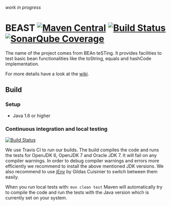 *work in progress*

# BEAST [![Maven Central](https://maven-badges.herokuapp.com/maven-central/com.codereligion/codereligion-beast/badge.svg?style=plastic)](https://maven-badges.herokuapp.com/maven-central/com.codereligion/codereligion-beast) [![Build Status](https://ssl.webpack.de/secure-jenkins.codereligion.com/buildStatus/icon?job=codereligion-beast-master-build-flow)](http://jenkins.codereligion.com/view/codereligion-beast/job/codereligion-beast-master-build-flow/) [![SonarQube Coverage](https://img.shields.io/sonar/http/sonar.codereligion.com/com.codereligion:codereligion-beast/coverage.svg?style=plastic)](http://sonar.codereligion.com/dashboard/index/365)

The name of the project comes from BEAn teSTing. It provides facilities to test basic bean functionalities like the toString, equals and hashCode implementation.

For more details have a look at the [wiki](https://github.com/codereligion/beast/wiki).

## Build

### Setup
* Java 1.6 or higher

### Continuous integration and local testing
[![Build Status](https://api.travis-ci.org/codereligion/beast.png?branch=master)](https://travis-ci.org/codereligion/beast)

We use Travis CI to run our builds. The build compiles the code and runs the tests for OpenJDK 6, OpenJDK 7 and Oracle JDK 7.
It will fail on any compiler warnings. In order to debug compiler warnings and errors more efficiently we recommend to install
the above mentioned JDK versions. We also recommend to use [jEnv](http://www.jenv.be/) by Gildas Cuisinier to switch between them easily.

When you run local tests with: ```mvn clean test``` Maven will automatically try to compile the code and run the tests with 
the Java version which is currently set on your system.
